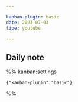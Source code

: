 ```yaml
---

kanban-plugin: basic
date: 2023-07-03
tipe: youtube

---
```


## Daily note





%% kanban:settings
```
{"kanban-plugin":"basic"}
```
%%